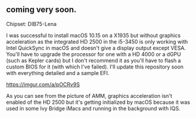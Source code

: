 
## coming very soon.

Chipset: DIB75-Lena

I was successful to install macOS 10.15 on a X1935 but without graphics acceleration as the integrated HD 2500 in the i5-3450 is only working with Intel QuickSync in macOS and doesn't give a display output except VESA. You'll have to upgrade the processor for one with a HD 4000 or a dGPU (such as Kepler cards) but I don't recommend it as you'll have to flash a custom BIOS for it (with which I've failed).
I'll update this repository soon with everything detailed and a sample EFI. 

https://imgur.com/a/pOCRv9S

As you can see from the picture of AMM, graphics acceleration isn't enabled of the HD 2500 but it's getting initialized by macOS because it was used in some Ivy Bridge iMacs and running in the background with IQS.
